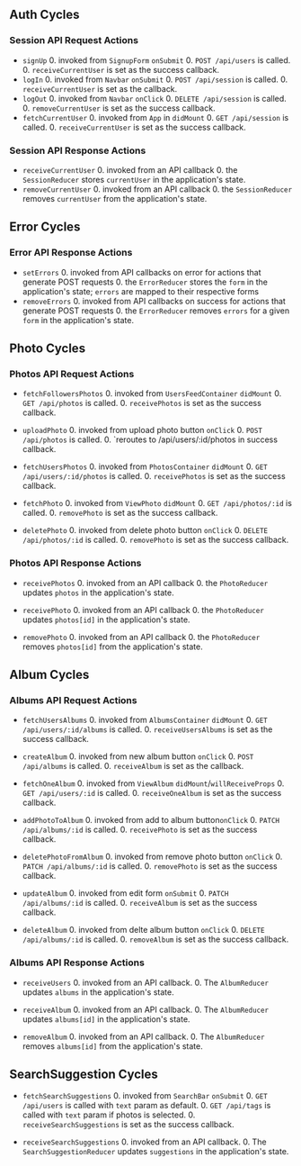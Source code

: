 ## Auth Cycles

### Session API Request Actions

* `signUp`
  0. invoked from `SignupForm` `onSubmit`
  0. `POST /api/users` is called.
  0. `receiveCurrentUser` is set as the success callback.
* `logIn`
  0. invoked from `Navbar` `onSubmit`
  0. `POST /api/session` is called.
  0. `receiveCurrentUser` is set as the callback.
* `logOut`
  0. invoked from `Navbar` `onClick`
  0. `DELETE /api/session` is called.
  0. `removeCurrentUser` is set as the success callback.
* `fetchCurrentUser`
  0. invoked from `App` in `didMount`
  0. `GET /api/session` is called.
  0. `receiveCurrentUser` is set as the success callback.

### Session API Response Actions

* `receiveCurrentUser`
  0. invoked from an API callback
  0. the `SessionReducer` stores `currentUser` in the application's state.
* `removeCurrentUser`
  0. invoked from an API callback
  0. the `SessionReducer` removes `currentUser` from the application's state.

## Error Cycles

### Error API Response Actions
* `setErrors`
  0. invoked from API callbacks on error for actions that generate POST requests
  0. the `ErrorReducer` stores the `form` in the application's state; `errors` are mapped to their respective forms
* `removeErrors`
  0. invoked from API callbacks on success for actions that generate POST requests
  0. the `ErrorReducer` removes `errors` for a given `form` in the application's state.

## Photo Cycles

### Photos API Request Actions

* `fetchFollowersPhotos`
  0. invoked from `UsersFeedContainer` `didMount`
  0. `GET /api/photos` is called.
  0. `receivePhotos` is set as the success callback.

* `uploadPhoto`
  0. invoked from upload photo button `onClick`
  0. `POST /api/photos` is called.
  0. `reroutes to /api/users/:id/photos in success callback.

* `fetchUsersPhotos`
  0. invoked from `PhotosContainer` `didMount`
  0. `GET /api/users/:id/photos` is called.
  0. `receivePhotos` is set as the success callback.

* `fetchPhoto`
  0. invoked from `ViewPhoto` `didMount`
  0. `GET /api/photos/:id` is called.
  0. `removePhoto` is set as the success callback.

* `deletePhoto`
  0. invoked from delete photo button `onClick`
  0. `DELETE /api/photos/:id` is called.
  0. `removePhoto` is set as the success callback.

### Photos API Response Actions

* `receivePhotos`
  0. invoked from an API callback
  0. the `PhotoReducer` updates `photos` in the application's state.

* `receivePhoto`
  0. invoked from an API callback
  0. the `PhotoReducer` updates `photos[id]` in the application's state.

* `removePhoto`
  0. invoked from an API callback
  0. the `PhotoReducer` removes `photos[id]` from the application's state.

## Album Cycles

### Albums API Request Actions

* `fetchUsersAlbums`
  0. invoked from `AlbumsContainer` `didMount`
  0. `GET /api/users/:id/albums` is called.
  0. `receiveUsersAlbums` is set as the success callback.

* `createAlbum`
  0. invoked from new album button `onClick`
  0. `POST /api/albums` is called.
  0. `receiveAlbum` is set as the callback.

* `fetchOneAlbum`
  0. invoked from `ViewAlbum` `didMount`/`willReceiveProps`
  0. `GET /api/users/:id` is called.
  0. `receiveOneAlbum` is set as the success callback.

* `addPhotoToAlbum`
  0. invoked from  add to album button`onClick`
  0. `PATCH /api/albums/:id` is called.
  0. `receivePhoto` is set as the success callback.

* `deletePhotoFromAlbum`
  0. invoked from remove photo button `onClick`
  0. `PATCH /api/albums/:id` is called.
  0. `removePhoto` is set as the success callback.

* `updateAlbum`
  0. invoked from edit form `onSubmit`
  0. `PATCH /api/albums/:id` is called.
  0. `receiveAlbum` is set as the success callback.

* `deleteAlbum`
  0. invoked from delte album button `onClick`
  0. `DELETE /api/albums/:id` is called.
  0. `removeAlbum` is set as the success callback.

### Albums API Response Actions

* `receiveUsers`
  0. invoked from an API callback.
  0. The `AlbumReducer` updates `albums` in the application's state.

* `receiveAlbum`
  0. invoked from an API callback.
  0. The `AlbumReducer` updates `albums[id]` in the application's state.

* `removeAlbum`
  0. invoked from an API callback.
  0. The `AlbumReducer` removes `albums[id]` from the application's state.

## SearchSuggestion Cycles

* `fetchSearchSuggestions`
  0. invoked from `SearchBar` `onSubmit`
  0. `GET /api/users` is called with `text` param as default.
  0. `GET /api/tags` is called with `text` param if photos is selected.
  0. `receiveSearchSuggestions` is set as the success callback.

* `receiveSearchSuggestions`
  0. invoked from an API callback.
  0. The `SearchSuggestionReducer` updates `suggestions` in the application's state.
